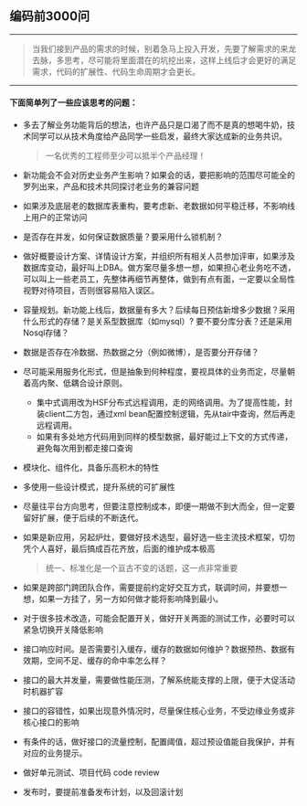 ## 编码前3000问

---

> 当我们接到产品的需求的时候，别着急马上投入开发，先要了解需求的来龙去脉，多思考，尽可能将里面潜在的坑挖出来，这样上线后才会更好的满足需求，代码的扩展性、代码生命周期才会更长。

---

#### 下面简单列了一些应该思考的问题：


*	多去了解业务功能背后的想法，也许产品只是口渴了而不是真的想喝牛奶，技术同学可以从技术角度给产品同学一些启发，最终大家达成新的业务共识。

	> 一名优秀的工程师至少可以抵半个产品经理！

*	新功能会不会对历史业务产生影响？如果会的话，要把影响的范围尽可能全的罗列出来，产品和技术共同探讨老业务的兼容问题

*	如果涉及底层老的数据库表重构，要考虑新、老数据如何平稳迁移，不影响线上用户的正常访问

*	是否存在并发，如何保证数据质量？要采用什么锁机制？

*	做好概要设计方案、详情设计方案，并组织所有相关人员参加评审，如果涉及数据库变动，最好叫上DBA。做方案尽量多想一想，如果担心老业务吃不透，可以叫上一些老员工，先整体再细节再整体，做到有点有面，一定要以全局性视野对待项目，否则很容易陷入误区。

*	容量规划。新功能上线后，数据量有多大？后续每日预估新增多少数据？采用什么形式的存储？是关系型数据库（如mysql）? 要不要分库分表？还是采用Nosql存储？

*	数据是否存在冷数据、热数据之分（例如微博），是否要分开存储？

*	尽可能采用服务化形式，但是抽象到何种程度，要视具体的业务而定，尽量朝着高内聚、低耦合设计原则。

    * 集中式调用改为HSF分布式远程调用，走的网络调用。为了提高性能，封装client二方包，通过xml bean配置控制逻辑，先从tair中查询，然后再走远程调用。
    * 如果有多处地方代码用到同样的模型数据，最好能过上下文的方式传递，避免每次用到都走接口查询

*	模块化、组件化，具备乐高积木的特性

*   多使用一些设计模式，提升系统的可扩展性

*	尽量往平台方向思考，但要注意控制成本，即便一期做不到大而全，但一定要留好扩展，便于后续的不断迭代。

*	如果是新应用，另起炉灶，要做好技术选型，最好选一些主流技术框架，切勿凭个人喜好，最后搞成百花齐放，后面的维护成本极高

	> 统一、标准化是一个亘古不变的话题，这一点非常重要

*	如果是跨部门跨团队合作，需要提前约定好交互方式，联调时间，并要想一想，如果一方挂了，另一方如何做才能将影响降到最小。

*	对于很多技术改造，可能会配置开关，做好开关两面的测试工作，必要时可以紧急切换开关降低影响

*	接口响应时间。是否需要引入缓存，缓存的数据如何维护？数据预热、数据有效期，空间不足、缓存的命中率怎么样？

*	接口的最大并发量，需要做性能压测，了解系统能支撑的上限，便于大促活动时机器扩容

*	接口的容错性，如果出现意外情况时，尽量保住核心业务，不受边缘业务或非核心接口的影响

*	有条件的话，做好接口的流量控制，配置阈值，超过预设值能自我保护，并有对应的业务提示。

*	做好单元测试、项目代码 code review

*	发布时，要提前准备发布计划，以及回滚计划














